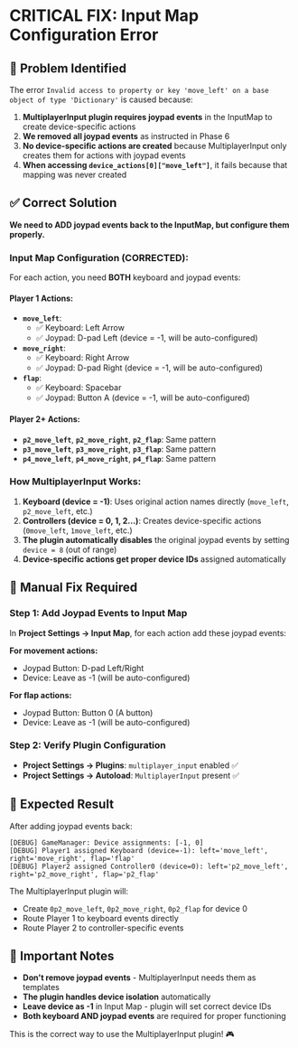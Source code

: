# CRITICAL FIX: Input Map Configuration Error

## 🚨 Problem Identified

The error `Invalid access to property or key 'move_left' on a base object of type 'Dictionary'` is caused because:

1. **MultiplayerInput plugin requires joypad events** in the InputMap to create device-specific actions
2. **We removed all joypad events** as instructed in Phase 6
3. **No device-specific actions are created** because MultiplayerInput only creates them for actions with joypad events
4. **When accessing `device_actions[0]["move_left"]`**, it fails because that mapping was never created

## ✅ Correct Solution

**We need to ADD joypad events back to the InputMap, but configure them properly.**

### Input Map Configuration (CORRECTED):

For each action, you need **BOTH** keyboard and joypad events:

#### Player 1 Actions:
- **`move_left`**: 
  - ✅ Keyboard: Left Arrow
  - ✅ Joypad: D-pad Left (device = -1, will be auto-configured)
- **`move_right`**: 
  - ✅ Keyboard: Right Arrow  
  - ✅ Joypad: D-pad Right (device = -1, will be auto-configured)
- **`flap`**: 
  - ✅ Keyboard: Spacebar
  - ✅ Joypad: Button A (device = -1, will be auto-configured)

#### Player 2+ Actions:
- **`p2_move_left`**, **`p2_move_right`**, **`p2_flap`**: Same pattern
- **`p3_move_left`**, **`p3_move_right`**, **`p3_flap`**: Same pattern  
- **`p4_move_left`**, **`p4_move_right`**, **`p4_flap`**: Same pattern

### How MultiplayerInput Works:

1. **Keyboard (device = -1)**: Uses original action names directly (`move_left`, `p2_move_left`, etc.)
2. **Controllers (device = 0, 1, 2...)**: Creates device-specific actions (`0move_left`, `1move_left`, etc.)
3. **The plugin automatically disables** the original joypad events by setting `device = 8` (out of range)
4. **Device-specific actions get proper device IDs** assigned automatically

## 🔧 Manual Fix Required

### Step 1: Add Joypad Events to Input Map

In **Project Settings → Input Map**, for each action add these joypad events:

**For movement actions:**
- Joypad Button: D-pad Left/Right  
- Device: Leave as -1 (will be auto-configured)

**For flap actions:**
- Joypad Button: Button 0 (A button)
- Device: Leave as -1 (will be auto-configured)

### Step 2: Verify Plugin Configuration

- **Project Settings → Plugins**: `multiplayer_input` enabled ✅
- **Project Settings → Autoload**: `MultiplayerInput` present ✅

## 🎯 Expected Result

After adding joypad events back:

```
[DEBUG] GameManager: Device assignments: [-1, 0]  
[DEBUG] Player1 assigned Keyboard (device=-1): left='move_left', right='move_right', flap='flap'
[DEBUG] Player2 assigned Controller0 (device=0): left='p2_move_left', right='p2_move_right', flap='p2_flap'
```

The MultiplayerInput plugin will:
- Create `0p2_move_left`, `0p2_move_right`, `0p2_flap` for device 0  
- Route Player 1 to keyboard events directly
- Route Player 2 to controller-specific events

## 🚨 Important Notes

- **Don't remove joypad events** - MultiplayerInput needs them as templates
- **The plugin handles device isolation** automatically  
- **Leave device as -1** in Input Map - plugin will set correct device IDs
- **Both keyboard AND joypad events** are required for proper functioning

This is the correct way to use the MultiplayerInput plugin! 🎮
